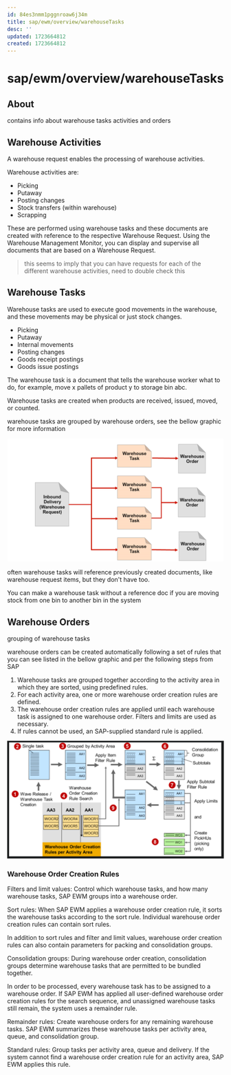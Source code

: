 ```yaml
---
id: 84es3nmm1pggnroaw6j34m
title: sap/ewm/overview/warehouseTasks
desc: ''
updated: 1723664812
created: 1723664812
---
```

# sap/ewm/overview/warehouseTasks

## About

contains info about warehouse tasks activities and orders


## Warehouse Activities

A warehouse request enables the processing of warehouse activities.


Warehouse activities are:

- Picking
- Putaway
- Posting changes
- Stock transfers (within warehouse)
- Scrapping

These are performed using warehouse tasks and these documents are created
with reference to the respective Warehouse Request. Using the Warehouse 
Management Monitor, you can display and supervise all documents that are based
on a Warehouse Request.

> this seems to imply that you can have requests for each of the 
> different warehouse activities, need to double check this

## Warehouse Tasks

Warehouse tasks are used to execute good movements in the warehouse, 
and these movements may be physical or just stock changes.

- Picking
- Putaway
- Internal movements
- Posting changes
- Goods receipt postings
- Goods issue postings

The warehouse task is a document that tells the warehouse worker what to do,
for example, move x pallets of product y to storage bin abc.

Warehouse tasks are created when products are received, issued, moved,
or counted.

warehouse tasks are grouped by warehouse orders,
see the bellow graphic for more information

![warehouseTaskLayout](./assets/warehouseTaskLayout.svg)


often warehouse tasks will reference previously created documents,
like warehouse request items, but they don't have too. 

You can make a warehouse task without a reference doc if
you are moving stock from one bin to another bin in the system

## Warehouse Orders

grouping of warehouse tasks


warehouse orders can be created automatically following a set of rules
that you can see listed in the bellow graphic and per the following steps
from SAP

1. Warehouse tasks are grouped together according to the activity area
    in which they are sorted, using predefined rules.
2. For each activity area, one or more warehouse order creation
    rules are defined.
3. The warehouse order creation rules are applied until each warehouse
    task is assigned to one warehouse order. Filters and limits are
    used as necessary.
4. If rules cannot be used, an SAP-supplied standard rule is applied.

![warehouseOrderCreationRules](./assets/warehouseOrderCreationRules.svg)


### Warehouse Order Creation Rules

Filters and limit values: Control which warehouse tasks, and how many
warehouse tasks, SAP EWM groups into a warehouse order.

Sort rules: When SAP EWM applies a warehouse order creation rule,
it sorts the warehouse tasks according to the sort rule. Individual warehouse order creation rules can contain sort rules.

In addition to sort rules and filter and limit values, warehouse
order creation rules can also contain parameters for packing and consolidation groups.

Consolidation groups: During warehouse order creation, consolidation groups determine warehouse tasks
that are permitted to be bundled together.

In order to be processed, every warehouse task has to be
assigned to a warehouse order. If SAP EWM has applied all
user-defined warehouse order creation rules for the search sequence, and 
unassigned warehouse tasks still remain, the system uses a remainder rule.

Remainder rules: Create warehouse orders for any remaining warehouse tasks. 
SAP EWM summarizes these warehouse tasks per activity area, queue, and
consolidation group.

Standard rules: Group tasks per activity area, queue and delivery. If
the system cannot find a warehouse order creation rule for an
activity area, SAP EWM applies this rule.



